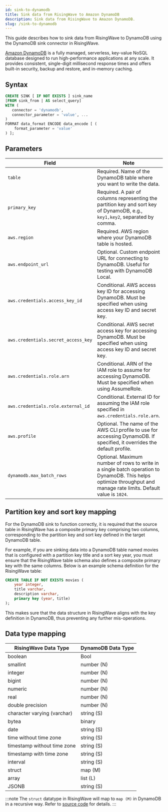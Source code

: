 ```yaml
---
id: sink-to-dynamodb
title: Sink data from RisingWave to Amazon DynamoDB
description: Sink data from RisingWave to Amazon DynamoDB.
slug: /sink-to-dynamodb
---
```


This guide describes how to sink data from RisingWave to DynamoDB using the DynamoDB sink connector in RisingWave.

[Amazon DynamoDB](https://aws.amazon.com/dynamodb/) is a fully managed, serverless, key-value NoSQL database designed to run high-performance applications at any scale. It provides consistent, single-digit millisecond response times and offers built-in security, backup and restore, and in-memory caching.

## Syntax

```sql
CREATE SINK [ IF NOT EXISTS ] sink_name
[FROM sink_from | AS select_query]
WITH (
   connector = 'dynamodb',
   connector_parameter = 'value', ...
)
FORMAT data_format ENCODE data_encode [ (
    format_parameter = 'value'
) ];
```

## Parameters

| Field                              | Note                                                                                                                   |
|------------------------------------|------------------------------------------------------------------------------------------------------------------------|
| `table`                            | Required. Name of the DynamoDB table where you want to write the data.                                                  |
| `primary_key`                      | Required. A pair of columns representing the partition key and sort key of DynamoDB, e.g., `key1,key2`, separated by comma.|
| `aws.region`                       | Required. AWS region where your DynamoDB table is hosted.                                                               |
| `aws.endpoint_url`                 | Optional. Custom endpoint URL for connecting to DynamoDB. Useful for testing with DynamoDB Local.                        |
| `aws.credentials.access_key_id`    | Conditional. AWS access key ID for accessing DynamoDB. Must be specified when using access key ID and secret key.       |
| `aws.credentials.secret_access_key`| Conditional. AWS secret access key for accessing DynamoDB. Must be specified when using access key ID and secret key.   |
| `aws.credentials.role.arn`         | Conditional. ARN of the IAM role to assume for accessing DynamoDB. Must be specified when using AssumeRole.             |
| `aws.credentials.role.external_id` | Conditional. External ID for assuming the IAM role specified in `aws.credentials.role.arn`.                              |
| `aws.profile`                      | Optional. The name of the AWS CLI profile to use for accessing DynamoDB. If specified, it overrides the default profile. |
| `dynamodb.max_batch_rows`          | Optional. Maximum number of rows to write in a single batch operation to DynamoDB. This helps optimize throughput and manage rate limits. Default value is `1024`.                      |

## Partition key and sort key mapping

For the DynamoDB sink to function correctly, it is required that the source table in RisingWave has a composite primary key comprising two columns, corresponding to the partition key and sort key defined in the target DynamoDB table.

For example, if you are sinking data into a DynamoDB table named movies that is configured with a partition key title and a sort key year, you must ensure that the RisingWave table schema also defines a composite primary key with the same columns. Below is an example schema definition for the RisingWave table:

```sql
CREATE TABLE IF NOT EXISTS movies (
    year integer,
    title varchar,
    description varchar,
    primary key (year, title)
);
```

This makes sure that the data structure in RisingWave aligns with the key definition in DynamoDB, thus preventing any further mis-operations.

## Data type mapping

| RisingWave Data Type        | DynamoDB Data Type |
|-----------------------------|--------------------|
| boolean                     | Bool               |
| smallint                    | number (N)         |
| integer                     | number (N)         |
| bigint                      | number (N)         |
| numeric                     | number (N)         |
| real                        | number (N)         |
| double precision            | number (N)         |
| character varying (varchar) | string (S)         |
| bytea                       | binary             |
| date                        | string (S)         |
| time without time zone      | string (S)         |
| timestamp without time zone | string (S)         |
| timestamp with time zone    | string (S)         |
| interval                    | string (S)         |
| struct                      | map (M)            |
| array                       | list (L)           |
| JSONB                       | string (S)         |

:::note
The `struct` datatype in RisingWave will map to `map (M)` in DynamoDB in a recursive way. Refer to [source code](https://github.com/risingwavelabs/risingwave/blob/88bb14aa6eb481f1dc0e92ee190bafad089d2afd/src/connector/src/sink/dynamodb.rs#L386) for details.
:::

